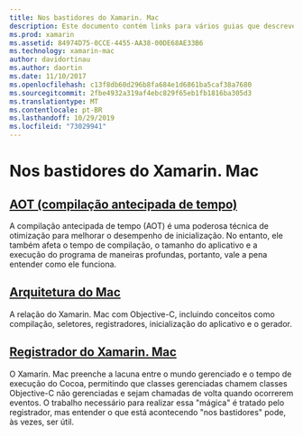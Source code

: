 ```yaml
---
title: Nos bastidores do Xamarin. Mac
description: Este documento contém links para vários guias que descrevem o funcionamento interno do Xamarin. Mac. Os documentos vinculados abordam antecipadamente a compilação do tempo, a arquitetura do Xamarin. Mac e o registrador Xamarin. Mac.
ms.prod: xamarin
ms.assetid: 84974D75-0CCE-4455-AA38-00DE68AE33B6
ms.technology: xamarin-mac
author: davidortinau
ms.author: daortin
ms.date: 11/10/2017
ms.openlocfilehash: c13f8db60d296b8fa684e1d6861ba5caf38a7680
ms.sourcegitcommit: 2fbe4932a319af4ebc829f65eb1fb1816ba305d3
ms.translationtype: MT
ms.contentlocale: pt-BR
ms.lasthandoff: 10/29/2019
ms.locfileid: "73029941"
---
```

# <a name="under-the-hood-in-xamarinmac"></a>Nos bastidores do Xamarin. Mac

## <a name="ahead-of-time-compilation-aotaotmd"></a>[AOT (compilação antecipada de tempo)](aot.md)

A compilação antecipada de tempo (AOT) é uma poderosa técnica de otimização para melhorar o desempenho de inicialização. No entanto, ele também afeta o tempo de compilação, o tamanho do aplicativo e a execução do programa de maneiras profundas, portanto, vale a pena entender como ele funciona.

## <a name="mac-architecturearchitecturemd"></a>[Arquitetura do Mac](architecture.md)

A relação do Xamarin. Mac com Objective-C, incluindo conceitos como compilação, seletores, registradores, inicialização do aplicativo e o gerador.

## <a name="xamarinmac-registrarregistrarmd"></a>[Registrador do Xamarin. Mac](registrar.md)

O Xamarin. Mac preenche a lacuna entre o mundo gerenciado e o tempo de execução do Cocoa, permitindo que classes gerenciadas chamem classes Objective-C não gerenciadas e sejam chamadas de volta quando ocorrerem eventos. O trabalho necessário para realizar essa "mágica" é tratado pelo registrador, mas entender o que está acontecendo "nos bastidores" pode, às vezes, ser útil.
